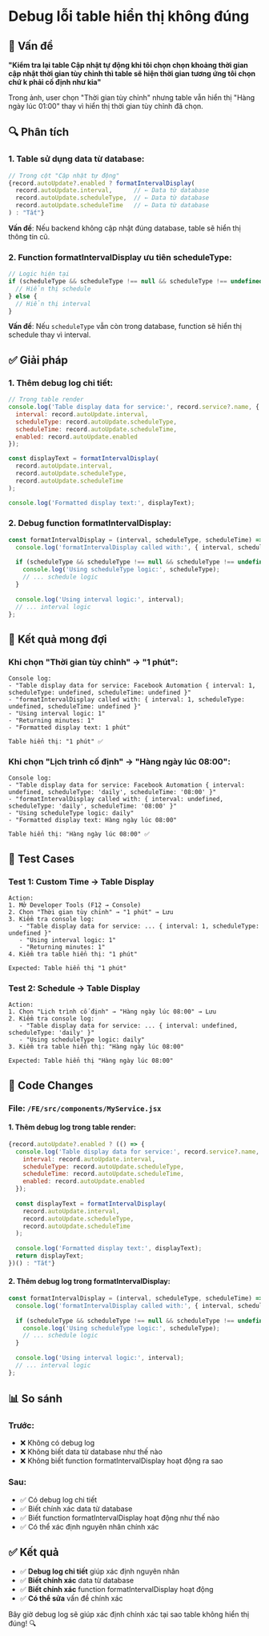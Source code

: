 # Debug lỗi table hiển thị không đúng

## 🐛 Vấn đề

**"Kiểm tra lại table Cập nhật tự động khi tôi chọn chọn khoảng thời gian cập nhật thời gian tùy chỉnh thì table sẽ hiện thời gian tương ứng tôi chọn chứ k phải cố định như kia"**

Trong ảnh, user chọn "Thời gian tùy chỉnh" nhưng table vẫn hiển thị "Hàng ngày lúc 01:00" thay vì hiển thị thời gian tùy chỉnh đã chọn.

## 🔍 Phân tích

### **1. Table sử dụng data từ database:**
```javascript
// Trong cột "Cập nhật tự động"
{record.autoUpdate?.enabled ? formatIntervalDisplay(
  record.autoUpdate.interval,      // ← Data từ database
  record.autoUpdate.scheduleType,  // ← Data từ database
  record.autoUpdate.scheduleTime   // ← Data từ database
) : "Tắt"}
```

**Vấn đề**: Nếu backend không cập nhật đúng database, table sẽ hiển thị thông tin cũ.

### **2. Function formatIntervalDisplay ưu tiên scheduleType:**
```javascript
// Logic hiện tại
if (scheduleType && scheduleType !== null && scheduleType !== undefined) {
  // Hiển thị schedule
} else {
  // Hiển thị interval
}
```

**Vấn đề**: Nếu `scheduleType` vẫn còn trong database, function sẽ hiển thị schedule thay vì interval.

## ✅ Giải pháp

### **1. Thêm debug log chi tiết:**
```javascript
// Trong table render
console.log('Table display data for service:', record.service?.name, {
  interval: record.autoUpdate.interval,
  scheduleType: record.autoUpdate.scheduleType,
  scheduleTime: record.autoUpdate.scheduleTime,
  enabled: record.autoUpdate.enabled
});

const displayText = formatIntervalDisplay(
  record.autoUpdate.interval, 
  record.autoUpdate.scheduleType, 
  record.autoUpdate.scheduleTime
);

console.log('Formatted display text:', displayText);
```

### **2. Debug function formatIntervalDisplay:**
```javascript
const formatIntervalDisplay = (interval, scheduleType, scheduleTime) => {
  console.log('formatIntervalDisplay called with:', { interval, scheduleType, scheduleTime });
  
  if (scheduleType && scheduleType !== null && scheduleType !== undefined) {
    console.log('Using scheduleType logic:', scheduleType);
    // ... schedule logic
  }
  
  console.log('Using interval logic:', interval);
  // ... interval logic
};
```

## 🎯 Kết quả mong đợi

### **Khi chọn "Thời gian tùy chỉnh" → "1 phút":**
```
Console log:
- "Table display data for service: Facebook Automation { interval: 1, scheduleType: undefined, scheduleTime: undefined }"
- "formatIntervalDisplay called with: { interval: 1, scheduleType: undefined, scheduleTime: undefined }"
- "Using interval logic: 1"
- "Returning minutes: 1"
- "Formatted display text: 1 phút"

Table hiển thị: "1 phút" ✅
```

### **Khi chọn "Lịch trình cố định" → "Hàng ngày lúc 08:00":**
```
Console log:
- "Table display data for service: Facebook Automation { interval: undefined, scheduleType: 'daily', scheduleTime: '08:00' }"
- "formatIntervalDisplay called with: { interval: undefined, scheduleType: 'daily', scheduleTime: '08:00' }"
- "Using scheduleType logic: daily"
- "Formatted display text: Hàng ngày lúc 08:00"

Table hiển thị: "Hàng ngày lúc 08:00" ✅
```

## 🧪 Test Cases

### **Test 1: Custom Time → Table Display**
```
Action:
1. Mở Developer Tools (F12 → Console)
2. Chọn "Thời gian tùy chỉnh" → "1 phút" → Lưu
3. Kiểm tra console log:
   - "Table display data for service: ... { interval: 1, scheduleType: undefined }"
   - "Using interval logic: 1"
   - "Returning minutes: 1"
4. Kiểm tra table hiển thị: "1 phút"

Expected: Table hiển thị "1 phút"
```

### **Test 2: Schedule → Table Display**
```
Action:
1. Chọn "Lịch trình cố định" → "Hàng ngày lúc 08:00" → Lưu
2. Kiểm tra console log:
   - "Table display data for service: ... { interval: undefined, scheduleType: 'daily' }"
   - "Using scheduleType logic: daily"
3. Kiểm tra table hiển thị: "Hàng ngày lúc 08:00"

Expected: Table hiển thị "Hàng ngày lúc 08:00"
```

## 🔧 Code Changes

### **File: `/FE/src/components/MyService.jsx`**

#### **1. Thêm debug log trong table render:**
```javascript
{record.autoUpdate?.enabled ? (() => {
  console.log('Table display data for service:', record.service?.name, {
    interval: record.autoUpdate.interval,
    scheduleType: record.autoUpdate.scheduleType,
    scheduleTime: record.autoUpdate.scheduleTime,
    enabled: record.autoUpdate.enabled
  });
  
  const displayText = formatIntervalDisplay(
    record.autoUpdate.interval, 
    record.autoUpdate.scheduleType, 
    record.autoUpdate.scheduleTime
  );
  
  console.log('Formatted display text:', displayText);
  return displayText;
})() : "Tắt"}
```

#### **2. Thêm debug log trong formatIntervalDisplay:**
```javascript
const formatIntervalDisplay = (interval, scheduleType, scheduleTime) => {
  console.log('formatIntervalDisplay called with:', { interval, scheduleType, scheduleTime });
  
  if (scheduleType && scheduleType !== null && scheduleType !== undefined) {
    console.log('Using scheduleType logic:', scheduleType);
    // ... schedule logic
  }
  
  console.log('Using interval logic:', interval);
  // ... interval logic
};
```

## 📊 So sánh

### **Trước:**
- ❌ Không có debug log
- ❌ Không biết data từ database như thế nào
- ❌ Không biết function formatIntervalDisplay hoạt động ra sao

### **Sau:**
- ✅ Có debug log chi tiết
- ✅ Biết chính xác data từ database
- ✅ Biết function formatIntervalDisplay hoạt động như thế nào
- ✅ Có thể xác định nguyên nhân chính xác

## ✅ Kết quả

- ✅ **Debug log chi tiết** giúp xác định nguyên nhân
- ✅ **Biết chính xác** data từ database
- ✅ **Biết chính xác** function formatIntervalDisplay hoạt động
- ✅ **Có thể sửa** vấn đề chính xác

Bây giờ debug log sẽ giúp xác định chính xác tại sao table không hiển thị đúng! 🔍
